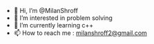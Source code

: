 - 👋 Hi, I’m @MilanShroff
- 👀 I’m interested in problem solving
- 🌱 I’m currently learning c++
- 📫 How to reach me : milanshroff2@gmail.com


